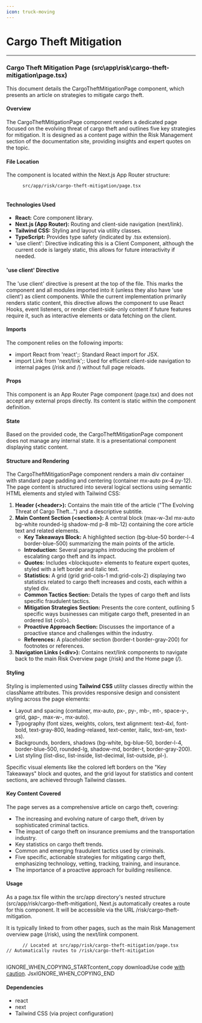 ```yaml
---
icon: truck-moving
---
```


# Cargo Theft Mitigation

***

### Cargo Theft Mitigation Page (src\app\risk\cargo-theft-mitigation\page.tsx)

This document details the CargoTheftMitigationPage component, which presents an article on strategies to mitigate cargo theft.

#### Overview

The CargoTheftMitigationPage component renders a dedicated page focused on the evolving threat of cargo theft and outlines five key strategies for mitigation. It is designed as a content page within the Risk Management section of the documentation site, providing insights and expert quotes on the topic.

#### File Location

The component is located within the Next.js App Router structure:

```
      src/app/risk/cargo-theft-mitigation/page.tsx
    
```

#### Technologies Used

* **React:** Core component library.
* **Next.js (App Router):** Routing and client-side navigation (next/link).
* **Tailwind CSS:** Styling and layout via utility classes.
* **TypeScript:** Provides type safety (indicated by .tsx extension).
* 'use client': Directive indicating this is a Client Component, although the current code is largely static, this allows for future interactivity if needed.

#### 'use client' Directive

The 'use client' directive is present at the top of the file. This marks the component and all modules imported into it (unless they also have 'use client') as client components. While the current implementation primarily renders static content, this directive allows the component to use React Hooks, event listeners, or render client-side-only content if future features require it, such as interactive elements or data fetching on the client.

#### Imports

The component relies on the following imports:

* import React from 'react';: Standard React import for JSX.
* import Link from 'next/link';: Used for efficient client-side navigation to internal pages (/risk and /) without full page reloads.

#### Props

This component is an App Router Page component (page.tsx) and does not accept any external props directly. Its content is static within the component definition.

#### State

Based on the provided code, the CargoTheftMitigationPage component does not manage any internal state. It is a presentational component displaying static content.

#### Structure and Rendering

The CargoTheftMitigationPage component renders a main div container with standard page padding and centering (container mx-auto px-4 py-12). The page content is structured into several logical sections using semantic HTML elements and styled with Tailwind CSS:

1. **Header (\<header>):** Contains the main title of the article ("The Evolving Threat of Cargo Theft...") and a descriptive subtitle.
2. **Main Content Section (\<section>):** A central block (max-w-3xl mx-auto bg-white rounded-lg shadow-md p-8 mb-12) containing the core article text and related elements.
   * **Key Takeaways Block:** A highlighted section (bg-blue-50 border-l-4 border-blue-500) summarizing the main points of the article.
   * **Introduction:** Several paragraphs introducing the problem of escalating cargo theft and its impact.
   * **Quotes:** Includes \<blockquote> elements to feature expert quotes, styled with a left border and italic text.
   * **Statistics:** A grid (grid grid-cols-1 md:grid-cols-2) displaying two statistics related to cargo theft increases and costs, each within a styled div.
   * **Common Tactics Section:** Details the types of cargo theft and lists specific fraudulent tactics.
   * **Mitigation Strategies Section:** Presents the core content, outlining 5 specific ways businesses can mitigate cargo theft, presented in an ordered list (\<ol>).
   * **Proactive Approach Section:** Discusses the importance of a proactive stance and challenges within the industry.
   * **References:** A placeholder section (border-t border-gray-200) for footnotes or references.
3. **Navigation Links (\<div>):** Contains next/link components to navigate back to the main Risk Overview page (/risk) and the Home page (/).

#### Styling

Styling is implemented using **Tailwind CSS** utility classes directly within the className attributes. This provides responsive design and consistent styling across the page elements:

* Layout and spacing (container, mx-auto, px-, py-, mb-, mt-, space-y-, grid, gap-, max-w-, mx-auto).
* Typography (font sizes, weights, colors, text alignment: text-4xl, font-bold, text-gray-800, leading-relaxed, text-center, italic, text-sm, text-xs).
* Backgrounds, borders, shadows (bg-white, bg-blue-50, border-l-4, border-blue-500, rounded-lg, shadow-md, border-t, border-gray-200).
* List styling (list-disc, list-inside, list-decimal, list-outside, pl-).

Specific visual elements like the colored left borders on the "Key Takeaways" block and quotes, and the grid layout for statistics and content sections, are achieved through Tailwind classes.

#### Key Content Covered

The page serves as a comprehensive article on cargo theft, covering:

* The increasing and evolving nature of cargo theft, driven by sophisticated criminal tactics.
* The impact of cargo theft on insurance premiums and the transportation industry.
* Key statistics on cargo theft trends.
* Common and emerging fraudulent tactics used by criminals.
* Five specific, actionable strategies for mitigating cargo theft, emphasizing technology, vetting, tracking, training, and insurance.
* The importance of a proactive approach for building resilience.

#### Usage

As a page.tsx file within the src/app directory's nested structure (src/app/risk/cargo-theft-mitigation), Next.js automatically creates a route for this component. It will be accessible via the URL /risk/cargo-theft-mitigation.

It is typically linked to from other pages, such as the main Risk Management overview page (/risk), using the next/link component.

```
      // Located at src/app/risk/cargo-theft-mitigation/page.tsx
// Automatically routes to /risk/cargo-theft-mitigation
    
```

IGNORE\_WHEN\_COPYING\_STARTcontent\_copy  downloadUse code [with caution](https://support.google.com/legal/answer/13505487). JsxIGNORE\_WHEN\_COPYING\_END

#### Dependencies

* react
* next
* Tailwind CSS (via project configuration)
